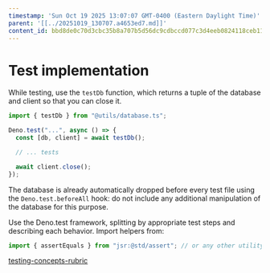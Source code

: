 ```yaml
---
timestamp: 'Sun Oct 19 2025 13:07:07 GMT-0400 (Eastern Daylight Time)'
parent: '[[../20251019_130707.a4653ed7.md]]'
content_id: bbd8de0c70d3cbc35b8a707b5d56dc9cdbccd077c3d4eeb0824118ceb115e320
---
```


# Test implementation

While testing, use the `testDb` function, which returns a tuple of the database and client so that you can close it.

```typescript
import { testDb } from "@utils/database.ts";

Deno.test("...", async () => {
  const [db, client] = await testDb();

  // ... tests

  await client.close();
});
```

The database is already automatically dropped before every test file using the `Deno.test.beforeAll` hook: do not include any additional manipulation of the database for this purpose.

Use the Deno.test framework, splitting by appropriate test steps and describing each behavior. Import helpers from:

```typescript
import { assertEquals } from "jsr:@std/assert"; // or any other utility from the library
```

[testing-concepts-rubric](../../background/testing-concepts-rubric.md)
